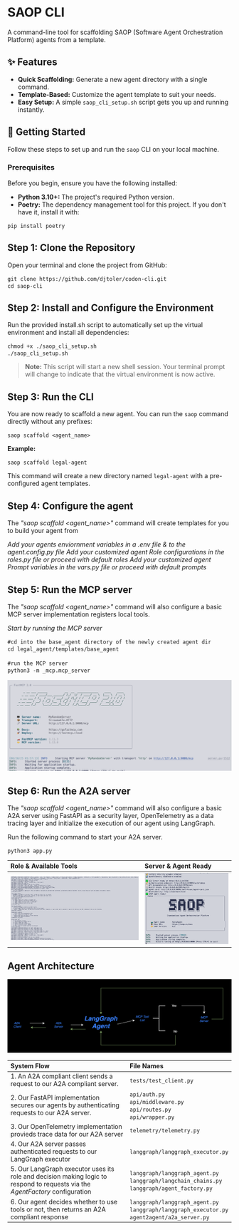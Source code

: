 # SAOP CLI

A command-line tool for scaffolding SAOP (Software Agent Orchestration Platform) agents from a template.

## ✨ Features
- **Quick Scaffolding:** Generate a new agent directory with a single command.
- **Template-Based:** Customize the agent template to suit your needs.
- **Easy Setup:** A simple `saop_cli_setup.sh` script gets you up and running instantly.

## 🚀 Getting Started

Follow these steps to set up and run the `saop` CLI on your local machine.

### Prerequisites

Before you begin, ensure you have the following installed:
- **Python 3.10+:** The project's required Python version.
- **Poetry:** The dependency management tool for this project. If you don't have it, install it with:

```
pip install poetry
```



## Step 1: Clone the Repository

Open your terminal and clone the project from GitHub:

```
git clone https://github.com/djtoler/codon-cli.git
cd saop-cli
```

## Step 2: Install and Configure the Environment

Run the provided install.sh script to automatically set up the virtual environment and install all dependencies:

```
chmod +x ./saop_cli_setup.sh
./saop_cli_setup.sh
```

> **Note:** This script will start a new shell session. Your terminal prompt will change to indicate that the virtual environment is now active.

## Step 3: Run the CLI

You are now ready to scaffold a new agent. You can run the `saop` command directly without any prefixes:

```
saop scaffold <agent_name>
```

**Example:**

```
saop scaffold legal-agent
```

This command will create a new directory named `legal-agent` with a pre-configured agent templates.

## Step 4: Configure the agent

The _"saop scaffold <agent_name>"_ command will create templates for you to build your agent from

_Add your agents enviornment variables in a .env file & to the agent.config.py file_
_Add your customized agent Role configurations in the roles.py file or proceed with default roles_
_Add your customized agent Prompt variables in the vars.py file or proceed with default prompts_


## Step 5: Run the MCP server 

The _"saop scaffold <agent_name>"_ command will also configure a basic MCP server implementation registers local tools.

_Start by running the MCP server_

```
#cd into the base_agent directory of the newly created agent dir
cd legal_agent/templates/base_agent

#run the MCP server
python3 -m _mcp.mcp_server
```

![Diagram](https://github.com/djtoler/Resume-Refiner-AI-Workflow/blob/main/images/003.png)

<!-- _Then run the MCP client to list and use tools_

```
#start the the MCP client
python mcp_client.py
```

![Diagram](https://github.com/djtoler/Resume-Refiner-AI-Workflow/blob/main/images/001.png) -->
<!-- 

## LangGraph Agent

The _"saop scaffold <agent_name>"_ command will also configure a basic LangGraph agent.

```
python mcp_server.py
python langgraph_agent.py
```

Your LLM should use your _greet tool_ for the first test prompt and should NOT use any tool for the second test prompt

![Diagram](https://github.com/djtoler/Resume-Refiner-AI-Workflow/blob/main/images/002.png) -->


## Step 6: Run the A2A server

The _"saop scaffold <agent_name>"_ command will also configure a basic A2A server using FastAPI as a security layer, OpenTelemetry as a data tracing layer and initialize the execution of our agent using LangGraph.

Run the following command to start your A2A server.

```
python3 app.py
```

| **Role & Available Tools** | **Server & Agent Ready** |
| :--- | :--- |
| ![Diagram](https://github.com/djtoler2/imgs/blob/main/tools.png) | ![Diagram](https://github.com/djtoler2/imgs/blob/main/agentserver.png) |

## Agent Architecture 

![Diagram](https://github.com/djtoler2/imgs/blob/main/SystemArchitecture.png)

| **System Flow** | **File Names** |
| :--- | :--- |
| 1. An A2A compliant client sends a request to our A2A compliant server. | `tests/test_client.py` |
| 2. Our FastAPI implementation secures our agents by authenticating requests to our A2A server. | `api/auth.py` <br> `api/middleware.py` <br> `api/routes.py` <br> `api/wrapper.py`|
| 3. Our OpenTelemetry implementation provieds trace data for our A2A server | `telemetry/telemetry.py` |
| 4. Our A2A server passes authenticated requests to our LangGraph executor | `langgraph/langgraph_executor.py` |
| 5. Our LangGraph executor uses its role and decision making logic to respond to requests via the _AgentFactory_ configuration| `langgraph/langgraph_agent.py` <br> `langgraph/langchain_chains.py` <br> `langgraph/agent_factory.py`|
| 6. Our agent decides whether to use tools or not, then returns an A2A compliant response | `langgraph/langgraph_agent.py` <br> `langgraph/langgraph_executor.py` <br> `agent2agent/a2a_server.py` |

